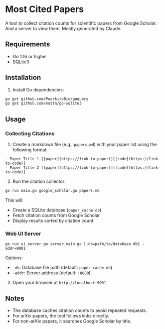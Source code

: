 # Most Cited Papers

A tool to collect citation counts for scientific papers from Google Scholar. And a server to view them. Mostly generated by Claude.

## Requirements

- Go 1.16 or higher
- SQLite3

## Installation

1. Install Go dependencies:

```bash
go get github.com/PuerkitoBio/goquery
go get github.com/mattn/go-sqlite3
```

## Usage

### Collecting Citations

1. Create a markdown file (e.g., `papers.md`) with your paper list using the following format:

```
- Paper Title 1 [[paper](https://link-to-paper)][[code](https://link-to-code)]
- Paper Title 2 [[paper](https://link-to-paper)][[code](https://link-to-code)]
```

2. Run the citation collector:

```bash
go run main.go google_scholar.go papers.md
```

This will:
- Create a SQLite database (`paper_cache.db`)
- Fetch citation counts from Google Scholar
- Display results sorted by citation count

### Web UI Server
```
go run ui_server.go server_main.go [-db=path/to/database.db] -addr=9001
```

Options:
- `-db`: Database file path (default: `paper_cache.db`)
- `-addr`: Server address (default: `:8080`)

2. Open your browser at `http://localhost:9001`

## Notes

- The database caches citation counts to avoid repeated requests.
- For arXiv papers, the tool follows links directly.
- For non-arXiv papers, it searches Google Scholar by title.
